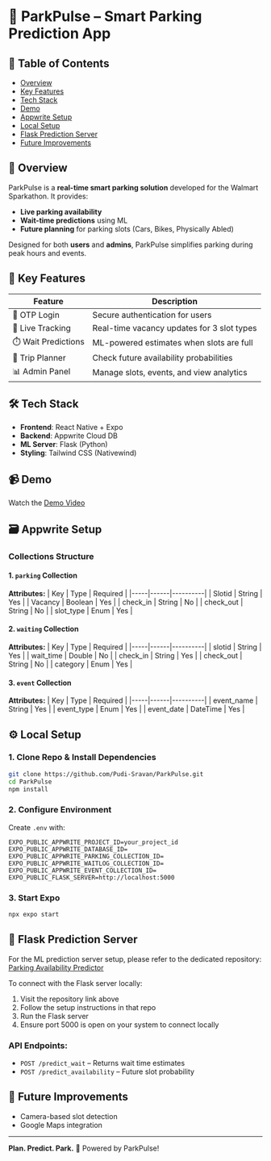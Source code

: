 # 🚗 ParkPulse – Smart Parking Prediction App

## 📖 Table of Contents
- [Overview](#overview)
- [Key Features](#key-features)
- [Tech Stack](#tech-stack)
- [Demo](#demo)
- [Appwrite Setup](#appwrite-setup)
- [Local Setup](#local-setup)
- [Flask Prediction Server](#flask-prediction-server)
- [Future Improvements](#future-improvements)

## 🌟 Overview
ParkPulse is a **real-time smart parking solution** developed for the Walmart Sparkathon. It provides:
- **Live parking availability**
- **Wait-time predictions** using ML
- **Future planning** for parking slots (Cars, Bikes, Physically Abled)

Designed for both **users** and **admins**, ParkPulse simplifies parking during peak hours and events.

## 🎯 Key Features

| Feature | Description |
|---------|-------------|
| 🔐 OTP Login | Secure authentication for users |
| 📍 Live Tracking | Real-time vacancy updates for 3 slot types |
| ⏱️ Wait Predictions | ML-powered estimates when slots are full |
| 📅 Trip Planner | Check future availability probabilities |
| 📊 Admin Panel | Manage slots, events, and view analytics |

## 🛠️ Tech Stack
- **Frontend**: React Native + Expo
- **Backend**: Appwrite Cloud DB
- **ML Server**: Flask (Python)
- **Styling**: Tailwind CSS (Nativewind)

## 📹 Demo
Watch the [Demo Video](https://drive.google.com/file/d/1TblDwl9gicRjzqaBoa8vXxgzsFtwGBh7/view?usp=sharing)

## 🗃️ Appwrite Setup

### Collections Structure

#### 1. `parking` Collection 
**Attributes:**
| Key | Type | Required |
|-----|------|----------|
| Slotid | String | Yes |
| Vacancy | Boolean | Yes |
| check_in | String | No |
| check_out | String | No |
| slot_type | Enum | Yes |

#### 2. `waiting` Collection 
**Attributes:**
| Key | Type | Required |
|-----|------|----------|
| slotid | String | Yes |
| wait_time | Double | No |
| check_in | String | Yes |
| check_out | String | No |
| category | Enum | Yes |

#### 3. `event` Collection 
**Attributes:**
| Key | Type | Required |
|-----|------|----------|
| event_name | String | Yes |
| event_type | Enum | Yes |
| event_date | DateTime | Yes |

## ⚙️ Local Setup

### 1. Clone Repo & Install Dependencies
```bash
git clone https://github.com/Pudi-Sravan/ParkPulse.git
cd ParkPulse
npm install
```

### 2. Configure Environment
Create `.env` with:
```env
EXPO_PUBLIC_APPWRITE_PROJECT_ID=your_project_id
EXPO_PUBLIC_APPWRITE_DATABASE_ID=
EXPO_PUBLIC_APPWRITE_PARKING_COLLECTION_ID=
EXPO_PUBLIC_APPWRITE_WAITLOG_COLLECTION_ID=
EXPO_PUBLIC_APPWRITE_EVENT_COLLECTION_ID=
EXPO_PUBLIC_FLASK_SERVER=http://localhost:5000
```

### 3. Start Expo
```bash
npx expo start
```

## 🐍 Flask Prediction Server

For the ML prediction server setup, please refer to the dedicated repository:
[Parking Availability Predictor](https://github.com/Pudi-Sravan/Parking_avl_predictor)

To connect with the Flask server locally:
1. Visit the repository link above
2. Follow the setup instructions in that repo
3. Run the Flask server
4. Ensure port 5000 is open on your system to connect locally

### API Endpoints:
- `POST /predict_wait` – Returns wait time estimates
- `POST /predict_availability` – Future slot probability

## 🚀 Future Improvements
- Camera-based slot detection
- Google Maps integration

---

**Plan. Predict. Park.** 🚀 Powered by ParkPulse!
